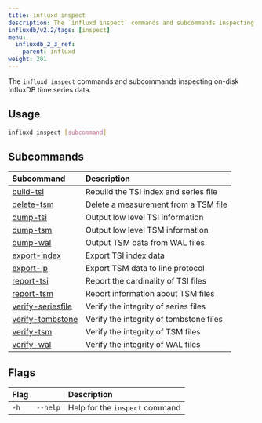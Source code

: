 ```yaml
---
title: influxd inspect
description: The `influxd inspect` commands and subcommands inspecting on-disk InfluxDB time series data.
influxdb/v2.2/tags: [inspect]
menu:
  influxdb_2_3_ref:
    parent: influxd
weight: 201
---
```


The `influxd inspect` commands and subcommands inspecting on-disk InfluxDB time series data.

## Usage
```sh
influxd inspect [subcommand]
```

## Subcommands
| Subcommand                                                                           | Description                             |
| :----------------------------------------------------------------------------------- | :-------------------------------------- |
| [build-tsi](/influxdb/v2.2/reference/cli/influxd/inspect/build-tsi/)                 | Rebuild the TSI index and series file   |
| [delete-tsm](/influxdb/v2.2/reference/cli/influxd/inspect/delete-tsm/)               | Delete a measurement from a TSM file   |
| [dump-tsi](/influxdb/v2.2/reference/cli/influxd/inspect/dump-tsi/)                   | Output low level TSI information        |
| [dump-tsm](/influxdb/v2.2/reference/cli/influxd/inspect/dump-tsm/)                   | Output low level TSM information        |
| [dump-wal](/influxdb/v2.2/reference/cli/influxd/inspect/dump-wal/)                   | Output TSM data from WAL files          |
| [export-index](/influxdb/v2.2/reference/cli/influxd/inspect/export-index/)           | Export TSI index data                   |
| [export-lp](/influxdb/v2.2/reference/cli/influxd/inspect/export-lp/)                 | Export TSM data to line protocol        |
| [report-tsi](/influxdb/v2.2/reference/cli/influxd/inspect/report-tsi/)               | Report the cardinality of TSI files     |
| [report-tsm](/influxdb/v2.2/reference/cli/influxd/inspect/report-tsm/)               | Report information about TSM files      |
| [verify-seriesfile](/influxdb/v2.2/reference/cli/influxd/inspect/verify-seriesfile/) | Verify the integrity of series files    |
| [verify-tombstone](/influxdb/v2.2/reference/cli/influxd/inspect/verify-tombstone/)   | Verify the integrity of tombstone files |
| [verify-tsm](/influxdb/v2.2/reference/cli/influxd/inspect/verify-tsm/)               | Verify the integrity of TSM files       |
| [verify-wal](/influxdb/v2.2/reference/cli/influxd/inspect/verify-wal/)               | Verify the integrity of WAL files       |

## Flags
| Flag |          | Description                    |
|:---- |:---      |:-----------                    |
| `-h` | `--help` | Help for the `inspect` command |
